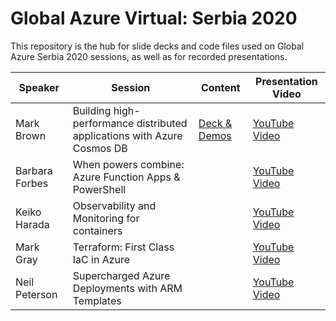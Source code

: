 # Global Azure Virtual: Serbia 2020
This repository is the hub for slide decks and code files used on Global Azure Serbia 2020 sessions, as well as for recorded presentations.

|**Speaker**|**Session**|**Content**|**Presentation Video**|
|-|-|-|-|
|Mark Brown|Building high-performance distributed applications with Azure Cosmos DB|[Deck & Demos](https://github.com/markjbrown/cosmos-global-distribution-demos)|[YouTube Video](https://youtu.be/9W60DSQ_hNM)|
|Barbara Forbes|When powers combine: Azure Function Apps & PowerShell||[YouTube Video](https://youtu.be/t1xX7AWckFE)|
|Keiko Harada|Observability and Monitoring for containers||[YouTube Video](https://youtu.be/4b7j9KEcOzQ)|
|Mark Gray|Terraform: First Class IaC in Azure||[YouTube Video](https://youtu.be/FYZ5HowLm5w)|
|Neil Peterson|Supercharged Azure Deployments with ARM Templates||[YouTube Video](https://youtu.be/5vw3IBWIVw4)|
